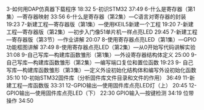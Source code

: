 3-如何用DAP仿真器下载程序
18:32
5-初识STM32
37:49
6-什么是寄存器（第1集）—寄存器映射
33:56
6-什么是寄存器（第2集）—C语言对寄存器的封装
19:23
7-新建工程—寄存器版（第1集）—使用KEIL5新建一个工程
19:20
7-新建工程—寄存器版（第2集）—初步入门像51单片机一样点亮LED
29:45
7-新建工程—寄存器版（第3节）—作业讲解
20:07
8-使用寄存器点亮LED（第1集）—GPIO功能框图讲解
37:49
8-使用寄存器点亮LED（第2集）—从0开始写代码讲解实验
31:08
9-自己写库—构建库函数雏形（第1集）—外设寄存器结构体定义
25:00
9-自己写库—构建库函数雏形（第2集）—编写端口复位和置位函数
19:23
9- 自己写库—构建库函数雏形（第3集）—定义外设初始化结构体和编写外设初始化函数
35:10
10-初始STM32固件库（分析固件库文件目录和文件的作用）
36:49
11-新建工程—库函数版
33:31
12-GPIO输出—使用固件库点亮LED灯（上）
20:45
12-GPIO输出—使用固件库点亮LED（下）
22:30
GPIO输入—按键检测
34:19
位带操作
34:50

